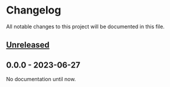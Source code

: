 # Changelog

All notable changes to this project will be documented in this file.

## [Unreleased](https://github.com/figuren-theater/.github/compare/main...HEAD)

## 0.0.0 - 2023-06-27

  No documentation until now.
